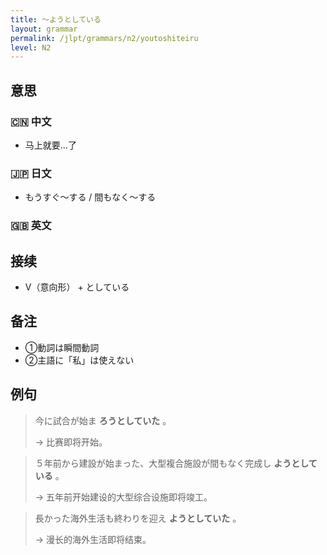 ```yaml
---
title: 〜ようとしている
layout: grammar
permalink: /jlpt/grammars/n2/youtoshiteiru
level: N2
---
```


## 意思

### 🇨🇳 中文

- 马上就要...了

### 🇯🇵 日文

- もうすぐ〜する / 間もなく〜する

### 🇬🇧 英文


## 接续

- V（意向形） + としている

## 备注

- ①動詞は瞬間動詞
- ②主語に「私」は使えない

## 例句

> 今に試合が始ま **ろうとしていた** 。
>
> → 比赛即将开始。

> ５年前から建設が始まった、大型複合施設が間もなく完成し **ようとしている** 。
>
> → 五年前开始建设的大型综合设施即将竣工。

> 長かった海外生活も終わりを迎え **ようとしていた** 。
>
> → 漫长的海外生活即将结束。


